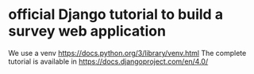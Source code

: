 # official Django tutorial to build a survey web application

We use a venv https://docs.python.org/3/library/venv.html 
The complete tutorial is available in https://docs.djangoproject.com/en/4.0/

